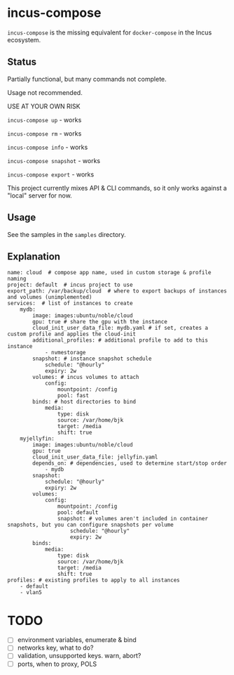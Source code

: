 # incus-compose

`incus-compose` is the missing equivalent for `docker-compose` in the Incus ecosystem.


## Status

Partially functional, but many commands not complete. 

Usage not recommended. 

USE AT YOUR OWN RISK

`incus-compose up` - works

`incus-compose rm` - works

`incus-compose info` - works

`incus-compose snapshot` - works

`incus-compose export` - works



This project currently mixes API & CLI commands, so it only works against a "local" server for now.

## Usage

See the samples in the `samples` directory.

## Explanation


```
name: cloud  # compose app name, used in custom storage & profile naming
project: default  # incus project to use
export_path: /var/backup/cloud  # where to export backups of instances and volumes (unimplemented)
services:  # list of instances to create
    mydb:
        image: images:ubuntu/noble/cloud
        gpu: true # share the gpu with the instance
        cloud_init_user_data_file: mydb.yaml # if set, creates a custom profile and applies the cloud-init
        additional_profiles: # additional profile to add to this instance
            - nvmestorage
        snapshot: # instance snapshot schedule
            schedule: "@hourly"
            expiry: 2w
        volumes: # incus volumes to attach
            config:
                mountpoint: /config
                pool: fast
        binds: # host directories to bind
            media:
                type: disk
                source: /var/home/bjk
                target: /media
                shift: true
    myjellyfin:
        image: images:ubuntu/noble/cloud
        gpu: true
        cloud_init_user_data_file: jellyfin.yaml
        depends_on: # dependencies, used to determine start/stop order
            - mydb
        snapshot:
            schedule: "@hourly"
            expiry: 2w
        volumes:
            config:
                mountpoint: /config
                pool: default
                snapshot: # volumes aren't included in container snapshots, but you can configure snapshots per volume
                    schedule: "@hourly"
                    expiry: 2w
        binds:
            media:
                type: disk
                source: /var/home/bjk
                target: /media
                shift: true
profiles: # existing profiles to apply to all instances
    - default 
    - vlan5
```

# TODO

- [ ] environment variables, enumerate & bind
- [ ] networks key, what to do?
- [ ] validation, unsupported keys. warn, abort?
- [ ] ports, when to proxy, POLS